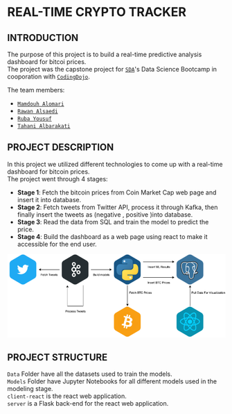 # REAL-TIME CRYPTO TRACKER

## INTRODUCTION
The purpose of this project is to build a real-time predictive analysis dashboard for bitcoi prices.<br/>
The project was the capstone project for [`SDA`](https://sda.edu.sa/)'s Data Science Bootcamp in cooporation with [`CodingDojo`](https://www.codingdojo.com/).

The team members:
- [`Mamdouh Alomari`](https://github.com/MamdouhAlomari)
- [`Rawan Alsaedi`](https://github.com/RawanAlsaedi)
- [`Ruba Yousuf`](https://github.com/RubaYousuf)
- [`Tahani Albarakati`](https://github.com/Tahani-Albarakati)

## PROJECT DESCRIPTION
In this project we utilized different technologies to come up with a real-time dashboard for bitcoin prices.<br/>
The project went through 4 stages:
- **Stage 1**: Fetch the bitcoin prices from Coin Market Cap web page and insert  it into database.
- **Stage 2**: Fetch tweets from Twitter API, process it through Kafka, then finally insert the tweets as (negative , positive )into database. 
- **Stage 3**: Read the data from SQL and train the model to predict the price.
- **Stage 4**: Build the dashboard as a web page using react to make it accessible for the end user.

![arcitecture!](/images/Arcitecture.png)

## PROJECT STRUCTURE
`Data` Folder have all the datasets used to train the models.<br/>
`Models` Folder have Jupyter Notebooks for all different models used in the modeling stage.<br/>
`client-react` is the react web application.<br/>
`server` is a Flask back-end for the react web application.<br/>
